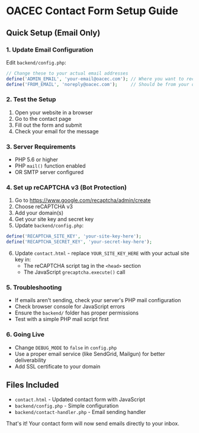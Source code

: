 # OACEC Contact Form Setup Guide

## Quick Setup (Email Only)

### 1. Update Email Configuration
Edit `backend/config.php`:
```php
// Change these to your actual email addresses
define('ADMIN_EMAIL', 'your-email@oacec.com'); // Where you want to receive messages
define('FROM_EMAIL', 'noreply@oacec.com');     // Should be from your domain
```

### 2. Test the Setup
1. Open your website in a browser
2. Go to the contact page
3. Fill out the form and submit
4. Check your email for the message

### 3. Server Requirements
- PHP 5.6 or higher
- PHP `mail()` function enabled
- OR SMTP server configured

### 4. Set up reCAPTCHA v3 (Bot Protection)
1. Go to https://www.google.com/recaptcha/admin/create
2. Choose reCAPTCHA v3
3. Add your domain(s)
4. Get your site key and secret key
5. Update `backend/config.php`:
```php
define('RECAPTCHA_SITE_KEY', 'your-site-key-here');
define('RECAPTCHA_SECRET_KEY', 'your-secret-key-here');
```
6. Update `contact.html` - replace `YOUR_SITE_KEY_HERE` with your actual site key in:
   - The reCAPTCHA script tag in the `<head>` section
   - The JavaScript `grecaptcha.execute()` call

### 5. Troubleshooting
- If emails aren't sending, check your server's PHP mail configuration
- Check browser console for JavaScript errors
- Ensure the `backend/` folder has proper permissions
- Test with a simple PHP mail script first

### 6. Going Live
- Change `DEBUG_MODE` to `false` in `config.php`
- Use a proper email service (like SendGrid, Mailgun) for better deliverability
- Add SSL certificate to your domain

## Files Included
- `contact.html` - Updated contact form with JavaScript
- `backend/config.php` - Simple configuration
- `backend/contact-handler.php` - Email sending handler

That's it! Your contact form will now send emails directly to your inbox.

